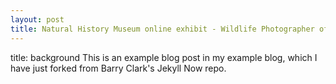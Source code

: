 ```yaml
---
layout: post
title: Natural History Museum online exhibit - Wildlife Photographer of the Year gallery
---
```


title: background
This is an example blog post in my example blog, which I have just forked from Barry Clark's Jekyll Now repo.

